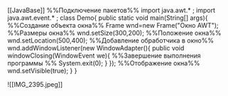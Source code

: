 [[JavaBase]]
%%Подключение пакетов%%
import java.awt.* ;
import java.awt.event.* ;
class Demo{
	public static void main(String[] args){
%%Создание объекта окна%%
		Frame wnd=new Frame("Окно AWT");
%%Размеры окна%%
		wnd.setSize(300,200);
%%Положение окна%%
		wnd.setLocation(500,400);
%%Добавление обработчика в окно%%
		wnd.addWindowListener(new WindowAdapter(){
			public void windowClosing(WindowEvent we){
%%Завершение выполнения программы %%
				System.exit(0);
			}
		});
%%Отображение окна%%
		wnd.setVisible(true);
	}
}

![[IMG_2395.jpeg]]